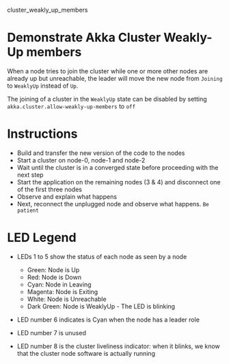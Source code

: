 cluster_weakly_up_members

# Demonstrate Akka Cluster Weakly-Up members

When a node tries to join the cluster while one or more other nodes are already
up but unreachable, the leader will move the new node from `Joining` to `WeaklyUp`
instead of `Up`.

The joining of a cluster in the `WeaklyUp` state can be disabled by setting 
`akka.cluster.allow-weakly-up-members` to `off`

# Instructions

- Build and transfer the new version of the code to the nodes
- Start a cluster on node-0, node-1 and node-2
- Wait until the cluster is in a converged state before proceeding with
  the next step
- Start the application on the remaining nodes (3 & 4) and disconnect one
  of the first three nodes
- Observe and explain what happens
- Next, reconnect the unplugged node and observe what happens. `Be patient`

# LED Legend

- LEDs 1 to 5 show the status of each node as seen by a node
    - Green:      Node is Up
    - Red:        Node is Down
    - Cyan:       Node in Leaving
    - Magenta:    Node is Exiting
    - White:      Node is Unreachable
    - Dark Green: Node is WeaklyUp - The LED is blinking

- LED number 6 indicates is Cyan when the node has a leader role
- LED number 7 is unused
- LED number 8 is the cluster liveliness indicator: when it blinks, we know
that the cluster node software is actually running